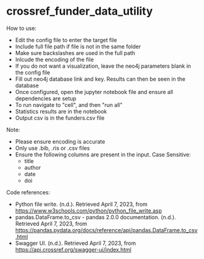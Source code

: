 # crossref_funder_data_utility

How to use:
- Edit the config file to enter the target file
- Include full file path if file is not in the same folder
- Make sure backslashes are used in the full path
- Inlcude the encoding of the file
- If you do not want a visualization, leave the neo4j parameters blank in the config file
- Fill out neo4j database link and key. Results can then be seen in the database
- Once configured, open the jupyter notebook file and ensure all dependencies are setup
- To run navigate to "cell", and then "run all"
- Statistics results are in the notebook
- Output csv is in the funders.csv file

Note:
- Please ensure encoding is accurate
- Only use .bib, .ris or .csv files
- Ensure the following columns are present in the input. Case Sensitive:
  - title
  - author
  - date
  - doi
  
Code references:
  - Python file write. (n.d.). Retrieved April 7, 2023, from https://www.w3schools.com/python/python_file_write.asp 
  - pandas.DataFrame.to_csv - pandas 2.0.0 documentation. (n.d.). Retrieved April 7, 2023, from https://pandas.pydata.org/docs/reference/api/pandas.DataFrame.to_csv.html 
  - Swagger UI. (n.d.). Retrieved April 7, 2023, from https://api.crossref.org/swagger-ui/index.html 
